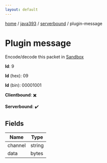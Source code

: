 ```yaml
---
layout: default
---
```


[home](/)  /  [java393](/protocol/java393)  /  [serverbound](/protocol/java393/serverbound)  /  plugin-message

# Plugin message

Encode/decode this packet in [Sandbox](../../../sandbox/java393#Serverbound.PluginMessage)

**Id**: 9

**Id** (hex): 09

**Id** (bin): 00001001

**Clientbound**: ✖️

**Serverbound**: ✔️

## Fields

Name | Type
---|---
channel | string
data | bytes
